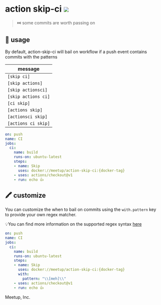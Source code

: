 # action skip-ci [![](https://github.com/meetup/action-skip-ci/workflows/Main/badge.svg)](https://github.com/meetup/action-skip-ci/actions)

> ⏭️ some commits are worth passing on

## 🤸 usage

By default, action-skip-ci will bail on workflow if a push event contains commits with the patterns

| message            |
|--------------------|
| `[skip ci]`        |
| `[skip actions]`   |
| `[skip actionsci]` |
| `[skip actions ci]`|
| `[ci skip]`        |
| `[actions skip]`   |
| `[actionsci skip]` |
| `[actions ci skip]`|

```yaml
on: push
name: CI
jobs:
  ci:
    name: build
    runs-on: ubuntu-latest
    steps:
    - name: Skip
      uses: docker://meetup/action-skip-ci:{docker-tag}
    - uses: actions/checkout@v1
    - run: echo 👍
```

## 🖍️ customize

You can customize the when to bail on commits using the `with.pattern` key
to provide your own regex matcher. 

💡You can find more information on the supported regex syntax [here](https://docs.rs/regex/1.2.1/regex/#syntax)

```yaml
on: push
name: CI
jobs:
  ci:
    name: build
    runs-on: ubuntu-latest
    steps:
    - name: Skip
      uses: docker://meetup/action-skip-ci:{docker-tag}
      with:
        pattern: "\\[meh]\\"
    - uses: actions/checkout@v1
    - run: echo 👍
```


Meetup, Inc.